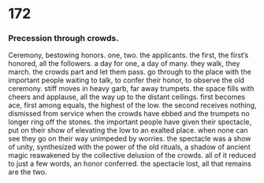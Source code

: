 # 172

### Precession through crowds.

Ceremony, bestowing honors. one, two. the applicants. the first, the first’s honored, all the followers. a day for one, a day of many. they walk, they march. the crowds part and let them pass. go through to the place with the important people waiting to talk, to confer their honor, to observe the old ceremony. stiff moves in heavy garb, far away trumpets. the space fills with cheers and applause, all the way up to the distant ceilings. first becomes ace, first among equals, the highest of the low. the second receives nothing, dismissed from service when the crowds have ebbed and the trumpets no longer ring off the stones. the important people have given their spectacle, put on their show of elevating the low to an exalted place. when none can see they go on their way unimpeded by worries. the spectacle was a show of unity, synthesized with the power of the old rituals, a shadow of ancient magic reawakened by the collective delusion of the crowds. all of it reduced to just a few words, an honor conferred. the spectacle lost, all that remains are the two. 